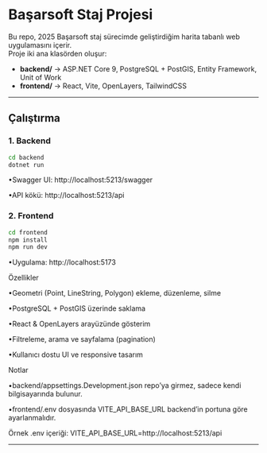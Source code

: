 # Başarsoft Staj Projesi

Bu repo, 2025 Başarsoft staj sürecimde geliştirdiğim harita tabanlı web uygulamasını içerir.  
Proje iki ana klasörden oluşur:

- **backend/** → ASP.NET Core 9, PostgreSQL + PostGIS, Entity Framework, Unit of Work
- **frontend/** → React, Vite, OpenLayers, TailwindCSS

---

## Çalıştırma

### 1. Backend
```bash
cd backend
dotnet run
```

•Swagger UI: http://localhost:5213/swagger

•API kökü: http://localhost:5213/api

### 2. Frontend
```bash
cd frontend
npm install
npm run dev
```

•Uygulama: http://localhost:5173

Özellikler

•Geometri (Point, LineString, Polygon) ekleme, düzenleme, silme

•PostgreSQL + PostGIS üzerinde saklama

•React & OpenLayers arayüzünde gösterim

•Filtreleme, arama ve sayfalama (pagination)

•Kullanıcı dostu UI ve responsive tasarım

Notlar

•backend/appsettings.Development.json repo’ya girmez, sadece kendi bilgisayarında bulunur.

•frontend/.env dosyasında VITE_API_BASE_URL backend’in portuna göre ayarlanmalıdır.

Örnek .env içeriği: VITE_API_BASE_URL=http://localhost:5213/api

---
